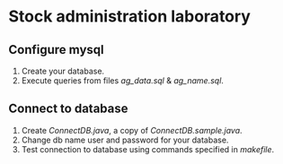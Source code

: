 # Stock administration laboratory

## Configure mysql
1. Create your database.
2. Execute queries from files *ag_data.sql* & *ag_name.sql*.
    
## Connect to database
1. Create *ConnectDB.java*, a copy of *ConnectDB.sample.java*.
2. Change db name user and password for your database.
3. Test connection to database using commands specified in *makefile*.
